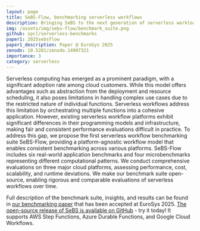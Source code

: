 ```yaml
---
layout: page
title: SeBS-Flow, benchmarking serverless workflows 
description: Bringing SeBS to the next generation of serverless workloads
img: /assets/img/sebs-flow/benchmark_suite.png
github: spcl/serverless-benchmarks
paper1: 2025sebsflow
paper1_description: Paper @ EuroSys 2025 
zenodo: 10.5281/zenodo.14907321
importance: 3
category: serverless
---
```


Serverless computing has emerged as a prominent paradigm, with a significant adoption rate among cloud customers.
While this model offers advantages such as abstraction from the deployment and resource scheduling, it also poses limitations in handling complex use cases due to the restricted
nature of individual functions. Serverless workflows address this limitation by orchestrating multiple functions into a
cohesive application. However, existing serverless workflow
platforms exhibit significant differences in their programming models and infrastructure, making fair and consistent
performance evaluations difficult in practice. To address this
gap, we propose the first serverless workflow benchmarking
suite SeBS-Flow, providing a platform-agnostic workflow
model that enables consistent benchmarking across various platforms. SeBS-Flow includes six real-world application
benchmarks and four microbenchmarks representing different computational patterns. We conduct comprehensive
evaluations on three major cloud platforms, assessing performance, cost, scalability, and runtime deviations. We make
our benchmark suite open-source, enabling rigorous and
comparable evaluations of serverless workflows over time.

Full description of the benchmark suite, insights, and results can be found in [our benchmarking paper](/publications#2025sebsflow) that has been accepted at EuroSys 2025.
[The open-source release of SeBS is available on GitHub](https://github.com/spcl/serverless-benchmarks) - try it today!
It supports AWS Step Functions, Azure Durable Functions, and Google Cloud Workflows.

